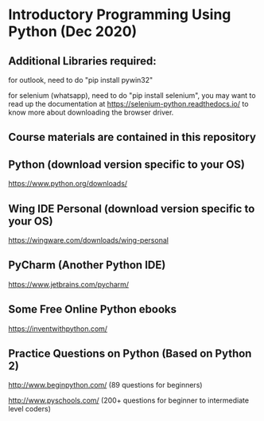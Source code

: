 # Introductory Programming Using Python (Dec 2020)

## Additional Libraries required:
for outlook, need to do "pip install pywin32"

for selenium (whatsapp), need to do "pip install selenium", you may want to read up the documentation at https://selenium-python.readthedocs.io/ to know more about downloading the browser driver. 

## Course materials are contained in this repository

## Python (download version specific to your OS) 
https://www.python.org/downloads/

## Wing IDE Personal (download version specific to your OS)
https://wingware.com/downloads/wing-personal

## PyCharm (Another Python IDE)
https://www.jetbrains.com/pycharm/

## Some Free Online Python ebooks 
https://inventwithpython.com/

## Practice Questions on Python (Based on Python 2)
http://www.beginpython.com/ (89 questions for beginners)

http://www.pyschools.com/ (200+ questions for beginner to intermediate level coders)

